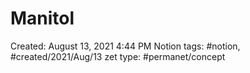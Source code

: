 # Manitol

Created: August 13, 2021 4:44 PM
Notion tags: #notion, #created/2021/Aug/13
zet type: #permanet/concept